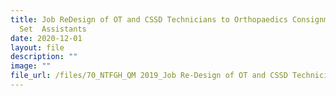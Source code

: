 ```yaml
---
title: Job ReDesign of OT and CSSD Technicians to Orthopaedics Consignment
  Set  Assistants
date: 2020-12-01
layout: file
description: ""
image: ""
file_url: /files/70_NTFGH_QM 2019_Job Re-Design of OT and CSSD Technicians-combine.pdf
---
```

